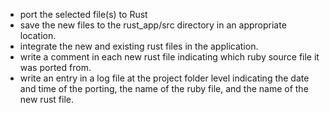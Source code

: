 * port the selected file(s) to Rust
* save the new files to the rust_app/src directory in an appropriate location.
* integrate the new and existing rust files in the application.
* write a comment in each new rust file indicating which ruby source file it was ported from.
* write an entry in a log file at the project folder level indicating the date and time of the porting, the name of the ruby file, and the name of the new rust file.
